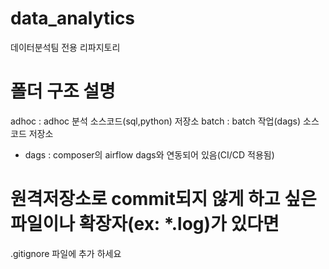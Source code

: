 # data_analytics
데이터분석팀 전용 리파지토리

# 폴더 구조 설명
adhoc : adhoc 분석 소스코드(sql,python) 저장소
batch : batch 작업(dags) 소스코드 저장소
  - dags : composer의 airflow dags와 연동되어 있음(CI/CD 적용됨)

# 원격저장소로 commit되지 않게 하고 싶은 파일이나 확장자(ex: *.log)가 있다면
.gitignore 파일에 추가 하세요
